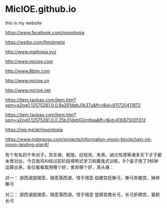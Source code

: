 # MicIOE.github.io
this is my website

https://www.facebook.com/moontopia

https://weibo.com/fenzimeisi

http://www.mailtopia.xyz

http://www.micioe.com

http://www.8btm.com

http://www.micioe.cn

http://www.micioe.net

https://item.taobao.com/item.htm?spm=a2oq0.12575281.0.0.9a201debJ1k37u&ft=t&id=611720411972

https://item.taobao.com/item.htm?spm=a2oq0.12575281.0.0.25b31debGGm6qa&ft=t&id=610875001312

https://igg.me/at/moontopia

https://www.indiegogo.com/projects/information-moon-blockchain-iot-moon-landing-plan#/

有个有名的千年对子，苏东坡、乾隆、纪晓岚、朱熹、纳兰性德等诸多天下才子都未曾对出，今日我司AI经过前阶段填鸭式学习和魔鬼式训练，8个盒子用了3秒钟运算出来，各位看看取用哪个好，舍弃哪个好，真头痛：

对一：
游西湖提锡壶，锡壶落西湖，惜乎锡壶
临蟾宫抚獑弓，獑弓弃蟾宫，婵恭獑弓

对二：
游西湖提锡壶，锡壶落西湖，惜乎锡壶
登嫦宫携长弓，长弓折嫦宫，裳躬长弓
